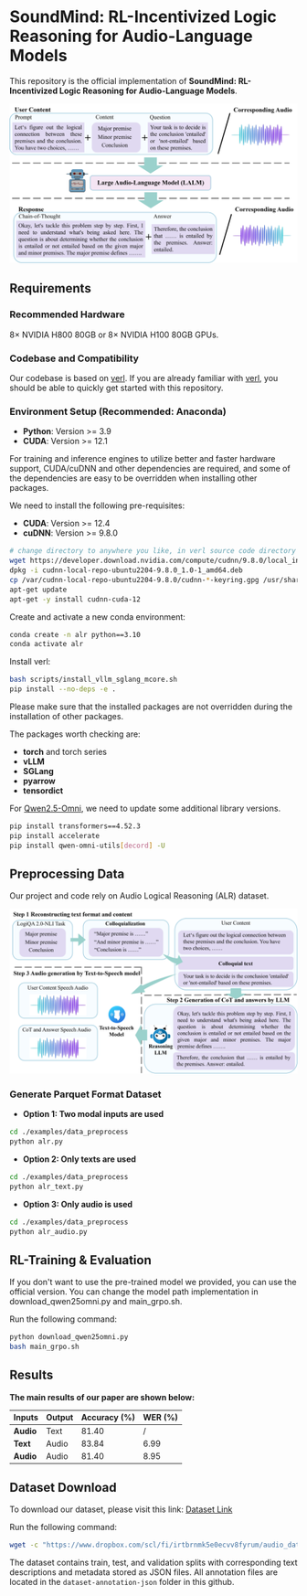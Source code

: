 # SoundMind: RL-Incentivized Logic Reasoning for Audio-Language Models

This repository is the official implementation of **SoundMind: RL-Incentivized Logic Reasoning for Audio-Language Models**. 

![Audio-Logic-RL - Overview](./figs/f1.png)

## Requirements

### Recommended Hardware

8× NVIDIA H800 80GB or 8× NVIDIA H100 80GB GPUs.

### Codebase and Compatibility

Our codebase is based on [verl](https://github.com/volcengine/verl). If you are already familiar with [verl](https://github.com/volcengine/verl), you should be able to quickly get started with this repository.

### Environment Setup (Recommended: Anaconda)

- **Python**: Version >= 3.9
- **CUDA**: Version >= 12.1

For training and inference engines to utilize better and faster hardware support, CUDA/cuDNN and other dependencies are required, and some of the dependencies are easy to be overridden when installing other packages.

We need to install the following pre-requisites:

- **CUDA**: Version >= 12.4
- **cuDNN**: Version >= 9.8.0


```bash
# change directory to anywhere you like, in verl source code directory is not recommended
wget https://developer.download.nvidia.com/compute/cudnn/9.8.0/local_installers/cudnn-local-repo-ubuntu2204-9.8.0_1.0-1_amd64.deb
dpkg -i cudnn-local-repo-ubuntu2204-9.8.0_1.0-1_amd64.deb
cp /var/cudnn-local-repo-ubuntu2204-9.8.0/cudnn-*-keyring.gpg /usr/share/keyrings/
apt-get update
apt-get -y install cudnn-cuda-12
```


Create and activate a new conda environment:

```bash
conda create -n alr python==3.10
conda activate alr
```

Install verl:

```bash
bash scripts/install_vllm_sglang_mcore.sh
pip install --no-deps -e .
```


Please make sure that the installed packages are not overridden during the installation of other packages.

The packages worth checking are:

- **torch** and torch series
- **vLLM**
- **SGLang**
- **pyarrow**
- **tensordict**


For [Qwen2.5-Omni](https://github.com/QwenLM/Qwen2.5-Omni), we need to update some additional library versions.


```bash
pip install transformers==4.52.3
pip install accelerate
pip install qwen-omni-utils[decord] -U
```


## Preprocessing Data
Our project and code rely on  Audio Logical Reasoning (ALR) dataset.


![Audio-Logic-RL - Overview](./figs/f2.png)



### Generate Parquet Format Dataset


- **Option 1: Two modal inputs are used**

```bash
cd ./examples/data_preprocess
python alr.py
```


- **Option 2: Only texts are used**

```bash
cd ./examples/data_preprocess
python alr_text.py
```


- **Option 3: Only audio is used**

```bash
cd ./examples/data_preprocess
python alr_audio.py
```



## RL-Training & Evaluation

If you don't want to use the pre-trained model we provided, you can use the official version. You can change the model path implementation in download_qwen25omni.py and main_grpo.sh.


Run the following command:

```bash
python download_qwen25omni.py
bash main_grpo.sh
```


## Results


**The main results of our paper are shown below:**


| Inputs        | Output | Accuracy (%) | WER (%) |
|---------------|--------|--------------|---------|
| **Audio**     | Text   | 81.40        | /       |
| **Text**      | Audio  | 83.84        | 6.99    |
| **Audio** | Audio  | 81.40        | 8.95    |



## Dataset Download

To download our dataset, please visit this link: [Dataset Link](https://www.dropbox.com/scl/fi/irtbrnmk5e0ecvv8fyrum/audio_dataset.zip?rlkey=p1ebkt9h1bkyjsq3fo2bp667v&st=gxr542e2&dl=0)

Run the following command:

```bash
wget -c "https://www.dropbox.com/scl/fi/irtbrnmk5e0ecvv8fyrum/audio_dataset.zip?rlkey=p1ebkt9h1bkyjsq3fo2bp667v&st=gxr542e2&dl=1" -O audio_dataset.zip
```

The dataset contains train, test, and validation splits with corresponding text descriptions and metadata stored as JSON files. All annotation files are located in the `dataset-annotation-json` folder in this github.